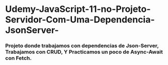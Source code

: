 # Udemy-JavaScript-11-no-Projeto-Servidor-Com-Uma-Dependencia-JsonServer-

<h3> Projeto donde trabajamos con dependencias de Json-Server, Trabajamos con CRUD, Y Practicamos un poco de Async-Await con Fetch. </h3>
